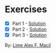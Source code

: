 # Exercises

- [x] Part 1 - [Solution](solution/part-1.md)
- [x] Part 2 - [Solution](solution/part-2.md)
- [x] Part 3 - [Solution](solution/part-3.md)

By: [Lime Alex F. Macil](lime.macil@smc.pshs.edu.ph)
